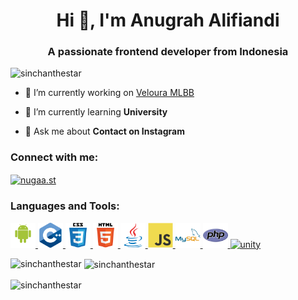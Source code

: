 <h1 align="center">Hi 👋, I'm Anugrah Alifiandi</h1>
<h3 align="center">A passionate frontend developer from Indonesia</h3>

<p align="left"> <img src="https://komarev.com/ghpvc/?username=sinchanthestar&label=Profile%20views&color=0e75b6&style=flat" alt="sinchanthestar" /> </p>

- 🔭 I’m currently working on [Veloura MLBB](https://t.me/VelouraMLBB)

- 🌱 I’m currently learning **University**

- 💬 Ask me about **Contact on Instagram**

<h3 align="left">Connect with me:</h3>
<p align="left">
<a href="https://instagram.com/nugaa.st" target="blank"><img align="center" src="https://raw.githubusercontent.com/rahuldkjain/github-profile-readme-generator/master/src/images/icons/Social/instagram.svg" alt="nugaa.st" height="30" width="40" /></a>
</p>

<h3 align="left">Languages and Tools:</h3>
<p align="left"> <a href="https://developer.android.com" target="_blank" rel="noreferrer"> <img src="https://raw.githubusercontent.com/devicons/devicon/master/icons/android/android-original-wordmark.svg" alt="android" width="40" height="40"/> </a> <a href="https://www.w3schools.com/cpp/" target="_blank" rel="noreferrer"> <img src="https://raw.githubusercontent.com/devicons/devicon/master/icons/cplusplus/cplusplus-original.svg" alt="cplusplus" width="40" height="40"/> </a> <a href="https://www.w3schools.com/css/" target="_blank" rel="noreferrer"> <img src="https://raw.githubusercontent.com/devicons/devicon/master/icons/css3/css3-original-wordmark.svg" alt="css3" width="40" height="40"/> </a> <a href="https://www.w3.org/html/" target="_blank" rel="noreferrer"> <img src="https://raw.githubusercontent.com/devicons/devicon/master/icons/html5/html5-original-wordmark.svg" alt="html5" width="40" height="40"/> </a> <a href="https://www.java.com" target="_blank" rel="noreferrer"> <img src="https://raw.githubusercontent.com/devicons/devicon/master/icons/java/java-original.svg" alt="java" width="40" height="40"/> </a> <a href="https://developer.mozilla.org/en-US/docs/Web/JavaScript" target="_blank" rel="noreferrer"> <img src="https://raw.githubusercontent.com/devicons/devicon/master/icons/javascript/javascript-original.svg" alt="javascript" width="40" height="40"/> </a> <a href="https://www.mysql.com/" target="_blank" rel="noreferrer"> <img src="https://raw.githubusercontent.com/devicons/devicon/master/icons/mysql/mysql-original-wordmark.svg" alt="mysql" width="40" height="40"/> </a> <a href="https://www.php.net" target="_blank" rel="noreferrer"> <img src="https://raw.githubusercontent.com/devicons/devicon/master/icons/php/php-original.svg" alt="php" width="40" height="40"/> </a> <a href="https://unity.com/" target="_blank" rel="noreferrer"> <img src="https://www.vectorlogo.zone/logos/unity3d/unity3d-icon.svg" alt="unity" width="40" height="40"/> </a> </p>

<p><img align="left" src="https://github-readme-stats.vercel.app/api/top-langs?username=sinchanthestar&show_icons=true&locale=en&layout=compact" alt="sinchanthestar" /></p>

<p>&nbsp;<img align="center" src="https://github-readme-stats.vercel.app/api?username=sinchanthestar&show_icons=true&locale=en" alt="sinchanthestar" /></p>

<p><img align="center" src="https://github-readme-streak-stats.herokuapp.com/?user=sinchanthestar&" alt="sinchanthestar" /></p>
